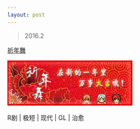 ```yaml
---
layout: post
---
```


> 2016.2

[祈年舞](http://oneeyedeagle.lofter.com/post/456402_9edf0ea)

![](images/sig_game_the_year_dance.png)

R剧 | 极短 | 现代 | GL | 治愈
